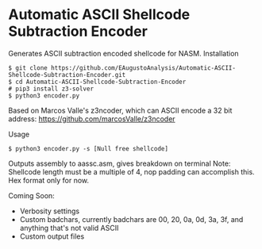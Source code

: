 # Automatic ASCII Shellcode Subtraction Encoder
Generates ASCII subtraction encoded shellcode for NASM.
Installation
```
$ git clone https://github.com/EAugustoAnalysis/Automatic-ASCII-Shellcode-Subtraction-Encoder.git
$ cd Automatic-ASCII-Shellcode-Subtraction-Encoder
# pip3 install z3-solver
$ python3 encoder.py
```
Based on Marcos Valle's z3ncoder, which can ASCII encode a 32 bit address:
https://github.com/marcosValle/z3ncoder

Usage
```
$ python3 encoder.py -s [Null free shellcode]
```
Outputs assembly to aassc.asm, gives breakdown on terminal
Note: Shellcode length must be a multiple of 4, nop padding can accomplish this. Hex format only for now.

Coming Soon:
- Verbosity settings
- Custom badchars, currently badchars are 00, 20, 0a, 0d, 3a, 3f, and anything that's not valid ASCII
- Custom output files
